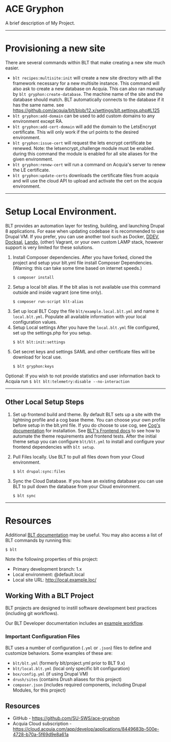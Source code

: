 # ACE Gryphon

A brief description of My Project.

----
# Provisioning a new site
There are several commands within BLT that make creating a new site much easier.
- `blt recipes:multisite:init` will create a new site directory with all the framework
necessary for a new multisite instance. This command will also ask to create a
new database on Acquia. This can also ran manually by `blt gryphon:create-database`.
The machine name of the site and the database should match. BLT automatically
connects to the database if it has the same name. see https://github.com/acquia/blt/blob/12.x/settings/blt.settings.php#L125
- `blt gryphon:add-domain` can be used to add custom domains to any environment except RA.
- `blt gryphon:add-cert-domain` will add the domain to the LetsEncrypt certificate.
This will only work if the url points to the desired environment.
- `blt gryphon:issue-cert` will request the lets encrypt certificate be renewed.
Note: the letsencrypt_challenge module must be enabled. during this command the
module is enabled for all site aliases for the given environment.
- `blt gryphon:renew-cert` will run a command on Acquia's server to renew the LE certificate.
- `blt gryphon:update-certs` downloads the certificate files from acquia and will
use the cloud API to upload and activate the cert on the acquia environment.

----
# Setup Local Environment.

BLT provides an automation layer for testing, building, and launching Drupal 8 applications. For ease when updating codebase it is recommended to use  Drupal VM. If you prefer, you can use another tool such as Docker, [DDEV](https://docs.acquia.com/blt/install/alt-env/ddev/), [Docksal](https://docs.acquia.com/blt/install/alt-env/docksal/), [Lando](https://docs.acquia.com/blt/install/alt-env/lando/), (other) Vagrant, or your own custom LAMP stack, however support is very limited for these solutions.
1. Install Composer dependencies.
After you have forked, cloned the project and setup your blt.yml file install Composer Dependencies. (Warning: this can take some time based on internet speeds.)
    ```
    $ composer install
    ```
2. Setup a local blt alias.
If the blt alias is not available use this command outside and inside vagrant (one time only).
    ```
    $ composer run-script blt-alias
    ```
3. Set up local BLT
Copy the file `blt/example.local.blt.yml` and name it `local.blt.yml`. Populate all available information with your local configuration values.
4. Setup Local settings
After you have the `local.blt.yml` file configured, set up the settings.php for you setup.
    ```
    $ blt blt:init:settings
    ```
5. Get secret keys and settings
SAML and other certificate files will be download for local use.
     ```
    $ blt gryphon:keys
    ```

Optional:
If you wish to not provide statistics and user information back to Acquia run
     ```
    $ blt blt:telemetry:disable --no-interaction
    ```

---
## Other Local Setup Steps

1. Set up frontend build and theme.
By default BLT sets up a site with the lightning profile and a cog base theme. You can choose your own profile before setup in the blt.yml file. If you do choose to use cog, see [Cog's documentation](https://github.com/acquia-pso/cog/blob/8.x-1.x/STARTERKIT/README.md#create-cog-sub-theme) for installation.
See [BLT's Frontend docs](https://docs.acquia.com/blt/developer/frontend/) to see how to automate the theme requirements and frontend tests.
After the initial theme setup you can configure `blt/blt.yml` to install and configure your frontend dependencies with `blt setup`.

2. Pull Files locally.
Use BLT to pull all files down from your Cloud environment.

   ```
   $ blt drupal:sync:files
   ```

3. Sync the Cloud Database.
If you have an existing database you can use BLT to pull down the database from your Cloud environment.
   ```
   $ blt sync
   ```


---

# Resources

Additional [BLT documentation](https://docs.acquia.com/blt/) may be useful. You may also access a list of BLT commands by running this:
```
$ blt
```

Note the following properties of this project:
* Primary development branch: 1.x
* Local environment: @default.local
* Local site URL: http://local.example.loc/

## Working With a BLT Project

BLT projects are designed to instill software development best practices (including git workflows).

Our BLT Developer documentation includes an [example workflow](https://docs.acquia.com/blt/developer/dev-workflow/).

### Important Configuration Files

BLT uses a number of configuration (`.yml` or `.json`) files to define and customize behaviors. Some examples of these are:

* `blt/blt.yml` (formerly blt/project.yml prior to BLT 9.x)
* `blt/local.blt.yml` (local only specific blt configuration)
* `box/config.yml` (if using Drupal VM)
* `drush/sites` (contains Drush aliases for this project)
* `composer.json` (includes required components, including Drupal Modules, for this project)

## Resources

* GitHub - https://github.com/SU-SWS/ace-gryphon
* Acquia Cloud subscription - https://cloud.acquia.com/app/develop/applications/8449683b-500e-4728-b70a-5f69d9e8a61a
